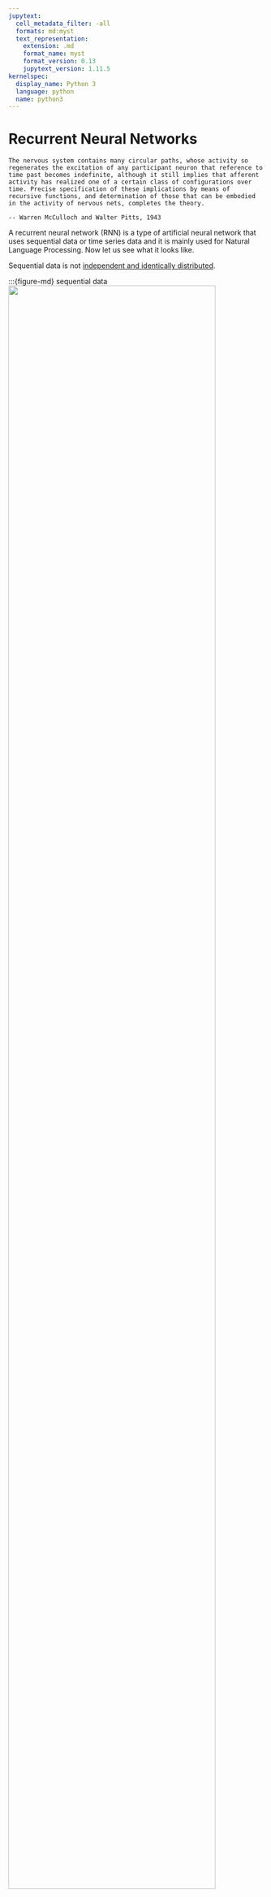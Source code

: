 ```yaml
---
jupytext:
  cell_metadata_filter: -all
  formats: md:myst
  text_representation:
    extension: .md
    format_name: myst
    format_version: 0.13
    jupytext_version: 1.11.5
kernelspec:
  display_name: Python 3
  language: python
  name: python3
---
```


# Recurrent Neural Networks

```{epigraph}
The nervous system contains many circular paths, whose activity so regenerates the excitation of any participant neuron that reference to time past becomes indefinite, although it still implies that afferent activity has realized one of a certain class of configurations over time. Precise specification of these implications by means of recursive functions, and determination of those that can be embodied in the activity of nervous nets, completes the theory.

-- Warren McCulloch and Walter Pitts, 1943
```

A recurrent neural network (RNN) is a type of artificial neural network that uses sequential data or time series data and it is mainly used for Natural Language Processing. Now let us see what it looks like.

Sequential data is not [independent and identically distributed](https://en.wikipedia.org/wiki/Independent_and_identically_distributed_random_variables).

:::{figure-md} sequential data
<img src="../../images/deep-learning/RNN/sequential_data.png" width="90%" class="bg-white mb-1">

sequential data
:::

And the RNNs use recurrent edge to update.

:::{figure-md} rnn1
<img src="../../images/deep-learning/RNN/rnn1.png" width="90%" class="bg-white mb-1">

RNN1
:::

If unroll over a sequence $(x_0,x_1,x_2)$.

:::{figure-md} rnn2
<img src="../../images/deep-learning/RNN/rnn2.png" width="90%" class="bg-white mb-1">

RNN2
:::

Then, the input (w0,w1,...,wt) sequence of words ( 1-hot encoded ) and the output (w1,w2,...,wt+1) shifted sequence of words ( 1-hot encoded ) have the following relation.

:::{figure-md} rnn3
<img src="../../images/deep-learning/RNN/rnn3.png" width="90%" class="bg-white mb-1">

RNN3
:::

The input projection is $x_t = Emb(\omega_t) = E\omega_t$, the recurrent connection is $h_t = g(W^h h_t + x_t + b^h)$, and the output projection should be $y = softmax(W^o h_t + b^o)$.
The backpropagation of RNN is in this way:

:::{figure-md} rnn4
<img src="../../images/deep-learning/RNN/rnn4.png" width="90%" class="bg-white mb-1">

RNN4
:::

Let's make the backpropagation process more clearly.

First, we unfold a single-hidden layer RNN, and we can see the weight matrices $W_h$ in it.

:::{figure-md} backpropagation
<img src="../../images/deep-learning/RNN/bp_rnn1.png" width="90%" class="bg-white mb-1">

backpropagation for RNN
:::

Through the image, we can get the output:

- Net input: $z_h^{<t>} = W_hx x^{<t>} + W_hh h^{<t-1>} + b_h$
- Activation: $h^{<t>} = \sigma (z_h^{<t>})$
- Output: $z_y^<t> = W_yh h^{<t>} + b_y$, $y^{<t>} = \sigma(z_y^{<t>})$

After that, the loss is computed as the sum over all time steps: $L = \sum_{t=1}^T L^{<t>}$

```{note}
There are some key points:

- Similar as training very deep networks with tied parameters.
- Example between $x_0$ and $y_2$: Wh is used twice.
- Usually truncate the backprop after $T$ timesteps.
- Difficulties to train long-term dependencies.
```

### Code

```{code-cell}
# We implement an RNN in TensorFlow to predict spam/ham from texts

import os
import re
import io
import requests
import numpy as np
import matplotlib.pyplot as plt
import tensorflow as tf
from zipfile import ZipFile
from tensorflow.python.framework import ops
ops.reset_default_graph()

# Start a graph
sess = tf.Session()

# Set RNN parameters
epochs = 20
batch_size = 250
max_sequence_length = 25
rnn_size = 10
embedding_size = 50
min_word_frequency = 10
learning_rate = 0.0005
dropout_keep_prob = tf.placeholder(tf.float32)


# Download or open data
data_dir = 'temp'
data_file = 'text_data.txt'
if not os.path.exists(data_dir):
    os.makedirs(data_dir)

if not os.path.isfile(os.path.join(data_dir, data_file)):
    zip_url = 'http://archive.ics.uci.edu/ml/machine-learning-databases/00228/smsspamcollection.zip'
    r = requests.get(zip_url)
    z = ZipFile(io.BytesIO(r.content))
    file = z.read('SMSSpamCollection')
    # Format Data
    text_data = file.decode()
    text_data = text_data.encode('ascii', errors='ignore')
    text_data = text_data.decode().split('\n')

    # Save data to text file
    with open(os.path.join(data_dir, data_file), 'w') as file_conn:
        for text in text_data:
            file_conn.write("{}\n".format(text))
else:
    # Open data from text file
    text_data = []
    with open(os.path.join(data_dir, data_file), 'r') as file_conn:
        for row in file_conn:
            text_data.append(row)
    text_data = text_data[:-1]

text_data = [x.split('\t') for x in text_data if len(x) >= 1]
[text_data_target, text_data_train] = [list(x) for x in zip(*text_data)]


# Create a text cleaning function
def clean_text(text_string):
    text_string = re.sub(r'([^\s\w]|_|[0-9])+', '', text_string)
    text_string = " ".join(text_string.split())
    text_string = text_string.lower()
    return text_string


# Clean texts
text_data_train = [clean_text(x) for x in text_data_train]

# Change texts into numeric vectors
vocab_processor = tf.contrib.learn.preprocessing.VocabularyProcessor(max_sequence_length,
                                                                     min_frequency=min_word_frequency)
text_processed = np.array(list(vocab_processor.fit_transform(text_data_train)))

# Shuffle and split data
text_processed = np.array(text_processed)
text_data_target = np.array([1 if x == 'ham' else 0 for x in text_data_target])
shuffled_ix = np.random.permutation(np.arange(len(text_data_target)))
x_shuffled = text_processed[shuffled_ix]
y_shuffled = text_data_target[shuffled_ix]

# Split train/test set
ix_cutoff = int(len(y_shuffled)*0.80)
x_train, x_test = x_shuffled[:ix_cutoff], x_shuffled[ix_cutoff:]
y_train, y_test = y_shuffled[:ix_cutoff], y_shuffled[ix_cutoff:]
vocab_size = len(vocab_processor.vocabulary_)
print("Vocabulary Size: {:d}".format(vocab_size))
print("80-20 Train Test split: {:d} -- {:d}".format(len(y_train), len(y_test)))

# Create placeholders
x_data = tf.placeholder(tf.int32, [None, max_sequence_length])
y_output = tf.placeholder(tf.int32, [None])

# Create embedding
embedding_mat = tf.Variable(tf.random_uniform([vocab_size, embedding_size], -1.0, 1.0))
embedding_output = tf.nn.embedding_lookup(embedding_mat, x_data)

# Define the RNN cell
# tensorflow change >= 1.0, rnn is put into tensorflow.contrib directory. Prior version not test.
if tf.__version__[0] >= '1':
    cell = tf.contrib.rnn.BasicRNNCell(num_units=rnn_size)
else:
    cell = tf.nn.rnn_cell.BasicRNNCell(num_units=rnn_size)

output, state = tf.nn.dynamic_rnn(cell, embedding_output, dtype=tf.float32)
output = tf.nn.dropout(output, dropout_keep_prob)

# Get output of RNN sequence
output = tf.transpose(output, [1, 0, 2])
last = tf.gather(output, int(output.get_shape()[0]) - 1)

weight = tf.Variable(tf.truncated_normal([rnn_size, 2], stddev=0.1))
bias = tf.Variable(tf.constant(0.1, shape=[2]))
logits_out = tf.matmul(last, weight) + bias

# Loss function
losses = tf.nn.sparse_softmax_cross_entropy_with_logits(logits=logits_out, labels=y_output)
loss = tf.reduce_mean(losses)

accuracy = tf.reduce_mean(tf.cast(tf.equal(tf.argmax(logits_out, 1), tf.cast(y_output, tf.int64)), tf.float32))

optimizer = tf.train.RMSPropOptimizer(learning_rate)
train_step = optimizer.minimize(loss)

init = tf.global_variables_initializer()
sess.run(init)

train_loss = []
test_loss = []
train_accuracy = []
test_accuracy = []
# Start training
for epoch in range(epochs):

    # Shuffle training data
    shuffled_ix = np.random.permutation(np.arange(len(x_train)))
    x_train = x_train[shuffled_ix]
    y_train = y_train[shuffled_ix]
    num_batches = int(len(x_train)/batch_size) + 1
    # TO DO CALCULATE GENERATIONS ExACTLY
    for i in range(num_batches):
        # Select train data
        min_ix = i * batch_size
        max_ix = np.min([len(x_train), ((i+1) * batch_size)])
        x_train_batch = x_train[min_ix:max_ix]
        y_train_batch = y_train[min_ix:max_ix]
        
        # Run train step
        train_dict = {x_data: x_train_batch, y_output: y_train_batch, dropout_keep_prob:0.5}
        sess.run(train_step, feed_dict=train_dict)
        
    # Run loss and accuracy for training
    temp_train_loss, temp_train_acc = sess.run([loss, accuracy], feed_dict=train_dict)
    train_loss.append(temp_train_loss)
    train_accuracy.append(temp_train_acc)
    
    # Run Eval Step
    test_dict = {x_data: x_test, y_output: y_test, dropout_keep_prob:1.0}
    temp_test_loss, temp_test_acc = sess.run([loss, accuracy], feed_dict=test_dict)
    test_loss.append(temp_test_loss)
    test_accuracy.append(temp_test_acc)
    print('Epoch: {}, Test Loss: {:.2}, Test Acc: {:.2}'.format(epoch+1, temp_test_loss, temp_test_acc))
    
# Plot loss over time
epoch_seq = np.arange(1, epochs+1)
plt.plot(epoch_seq, train_loss, 'k--', label='Train Set')
plt.plot(epoch_seq, test_loss, 'r-', label='Test Set')
plt.title('Softmax Loss')
plt.xlabel('Epochs')
plt.ylabel('Softmax Loss')
plt.legend(loc='upper left')
plt.show()

# Plot accuracy over time
plt.plot(epoch_seq, train_accuracy, 'k--', label='Train Set')
plt.plot(epoch_seq, test_accuracy, 'r-', label='Test Set')
plt.title('Test Accuracy')
plt.xlabel('Epochs')
plt.ylabel('Accuracy')
plt.legend(loc='upper left')
plt.show()
```

## Your turn! 🚀

Practice the Recurrent Neural Networks by following this TBD.

## Self study

TBD

## Acknowledgments

Thanks to [Nick](https://github.com/nfmcclure) for creating the open-source course [tensorflow_cookbook](https://github.com/nfmcclure/tensorflow_cookbook) and [Sebastian Raschka](https://github.com/rasbt) for creating the open-sourse [stat453-deep-learning-ss20](https://github.com/rasbt/stat453-deep-learning-ss20). It inspires the majority of the content in this chapter.

---

```{bibliography}
:filter: docname in docnames
```
